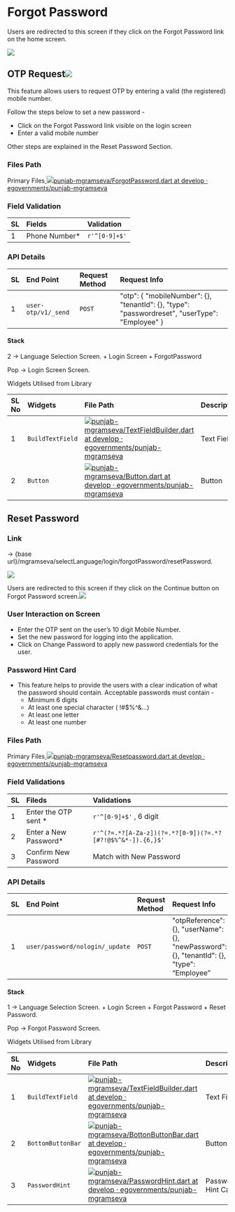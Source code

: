 # Forgot Password

Users are redirected to this screen if they click on the Forgot Password link on the home screen.

![](../../../../.gitbook/assets/image%20%2868%29.png)

## **OTP Request**![](blob:https://digit-discuss.atlassian.net/ea9bdc8b-ca2e-466f-b4dc-e230cdcd8833#media-blob-url=true&id=842d8496-309a-430b-86bd-19f136d4b017&collection=contentId-1922728099&contextId=1922728099&mimeType=image%2Fpng&name=Screenshot%202021-09-16%20at%202.02.25%20AM.png&size=113713&width=328&height=580&alt=)

This feature allows users to request OTP by entering a valid \(the registered\) mobile number.

Follow the steps below to set a new password -

* Click on the Forgot Password link visible on the login screen
* Enter a valid mobile number

Other steps are explained in the Reset Password Section.

### **Files Path**

Primary Files[ ![](https://github.com/fluidicon.png)punjab-mgramseva/ForgotPassword.dart at develop · egovernments/punjab-mgramseva](https://github.com/egovernments/punjab-mgramseva/blob/develop/frontend/mgramseva/lib/screeens/ForgotPassword/ForgotPassword.dart)

### **Field Validation**

| **SL** | **Fields** | **Validation** |
| :--- | :--- | :--- |
| 1 | Phone Number\* | `r'^[0-9]+$'` |

### **API Details**

| **SL** | **End Point** | **Request Method** | **Request Info** |
| :--- | :--- | :--- | :--- |
| 1 | `user-otp/v1/_send` | `POST` | "otp": { "mobileNumber": {}, "tenantId": {}, "type": "passwordreset", "userType": "Employee" } |

#### **Stack**

2 → Language Selection Screen. + Login Screen + ForgotPassword

Pop → Login Screen Screen.

 Widgets Utilised from Library

| **SL No** | **Widgets** | **File Path** | **Description** |
| :--- | :--- | :--- | :--- |
| 1 | `BuildTextField` | [![](https://github.com/fluidicon.png)punjab-mgramseva/TextFieldBuilder.dart at develop · egovernments/punjab-mgramseva](https://github.com/egovernments/punjab-mgramseva/blob/develop/frontend/mgramseva/lib/widgets/TextFieldBuilder.dart) | Text Field |
| 2 | `Button` | [![](https://github.com/fluidicon.png)punjab-mgramseva/Button.dart at develop · egovernments/punjab-mgramseva](https://github.com/egovernments/punjab-mgramseva/blob/develop/frontend/mgramseva/lib/widgets/Button.dart) | Button |

## Reset Password

### **Link**

→ {base url}/mgramseva/selectLanguage/login/forgotPassword/resetPassword.

![](../../../../.gitbook/assets/image%20%2871%29.png)

Users are redirected to this screen if they click on the Continue button on Forgot Password screen.![](blob:https://digit-discuss.atlassian.net/c66daa8d-7438-4ae7-b673-b2010ba3fc31#media-blob-url=true&id=808f425b-2032-4943-96ea-53a8f39c452a&collection=contentId-1922728099&contextId=1922728099&mimeType=image%2Fpng&name=Reset%20Password.png&size=96701&width=377&height=813&alt=)

### **User Interaction on Screen**

* Enter the OTP sent on the user’s 10 digit Mobile Number.
* Set the new password for logging into the application.
* Click on Change Password to apply new password credentials for the user.

### **Password Hint Card**

* This feature helps to provide the users with a clear indication of what the password should contain. Acceptable passwords must contain -
  * Minimum 6 digits
  * At least one special character \( !\#$%^&...\)
  * At least one letter
  * At least one number

### **Files Path**

Primary Files[ ![](https://github.com/fluidicon.png)punjab-mgramseva/Resetpassword.dart at develop · egovernments/punjab-mgramseva](https://github.com/egovernments/punjab-mgramseva/blob/develop/frontend/mgramseva/lib/screeens/ResetPassword/Resetpassword.dart)

### **Field Validations**

| **SL** | **Fileds** | **Validations** |
| :--- | :--- | :--- |
| 1 | Enter the OTP sent \* | `r'^[0-9]+$'` , 6 digit |
| 2 | Enter a New Password\* | `r'^(?=.*?[A-Za-z])(?=.*?[0-9])(?=.*?[#?!@$%^&*-]).{6,}$'` |
| 3 | Confirm New Password | Match with New Password |

### **API Details**

| **SL** | **End Point** | **Request Method** | **Request Info** |
| :--- | :--- | :--- | :--- |
| 1 | `user/password/nologin/_update` | `POST` | "otpReference": {}, "userName": {}, "newPassword": {}, "tenantId": {}, "type": “Employee” |

#### **Stack**

1 → Language Selection Screen. + Login Screen + Forgot Password + Reset Password.

Pop → Forgot Password Screen.

Widgets Utilised from Library

| **SL No** | **Widgets** | **File Path** | **Description** |
| :--- | :--- | :--- | :--- |
| 1 | `BuildTextField` | [![](https://github.com/fluidicon.png)punjab-mgramseva/TextFieldBuilder.dart at develop · egovernments/punjab-mgramseva](https://github.com/egovernments/punjab-mgramseva/blob/develop/frontend/mgramseva/lib/widgets/TextFieldBuilder.dart) | Text Field |
| 2 | `BottomButtonBar` | [![](https://github.com/fluidicon.png)punjab-mgramseva/BottonButtonBar.dart at develop · egovernments/punjab-mgramseva](https://github.com/egovernments/punjab-mgramseva/blob/develop/frontend/mgramseva/lib/widgets/BottonButtonBar.dart) | Button |
| 3 | `PasswordHint` | [![](https://github.com/fluidicon.png)punjab-mgramseva/PasswordHint.dart at develop · egovernments/punjab-mgramseva](https://github.com/egovernments/punjab-mgramseva/blob/develop/frontend/mgramseva/lib/widgets/PasswordHint.dart) | Password Hint Card |

